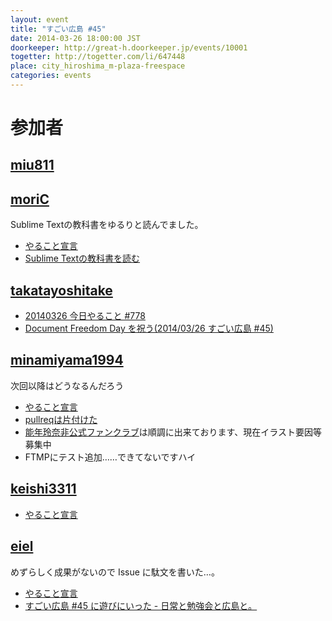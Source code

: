 ```yaml
---
layout: event
title: "すごい広島 #45"
date: 2014-03-26 18:00:00 JST
doorkeeper: http://great-h.doorkeeper.jp/events/10001
togetter: http://togetter.com/li/647448
place: city_hiroshima_m-plaza-freespace
categories: events
---
```


# 参加者


## [miu811](https://github.com/miu811)


## [moriC](https://github.com/moriC)

Sublime Textの教科書をゆるりと読んでました。

* [やること宣言](https://github.com/great-h/great-h.github.io/issues/777)
* [Sublime Textの教科書を読む](http://moric-life.tumblr.com/post/80769733392/sublime-text)


## [takatayoshitake](http://twitter.com/takatayoshitake)

* [20140326 今日やること #778](https://github.com/great-h/great-h.github.io/issues/778)
* [Document Freedom Day を祝う(2014/03/26 すごい広島 #45)](http://tkt-study.tumblr.com/post/81163076353/20140326-greath-045)


## [minamiyama1994](https://github.com/minamiyama1994)

次回以降はどうなるんだろう

* [やること宣言](https://github.com/great-h/great-h.github.io/issues/769)
* [pullreqは片付けた](https://github.com/great-h/great-h.github.io/pull/774)
* [能年玲奈非公式ファンクラブ](http://b-world.org/nounen)は順調に出来ております、現在イラスト要因等募集中
* FTMPにテスト追加……できてないですハイ


## [keishi3311](https://github.com/keishi3311)

* [やること宣言](https://github.com/great-h/great-h.github.io/issues/772)


## [eiel](http://eiel.info/)

めずらしく成果がないので Issue に駄文を書いた…。

* [やること宣言](https://github.com/great-h/great-h.github.io/issues/773)
* [すごい広島 #45 に遊びにいった - 日常と勉強会と広島と。](http://eielh-life.tumblr.com/post/80789105450/45)
